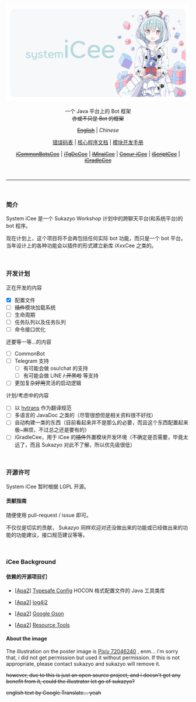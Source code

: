 <div align="center">

![post.png](post-card@0.75x.png)

一个 Java 平台上的 Bot 框架<br/>
~~亦或不只是 Bot 的框架~~

[~~English~~]()
| *Chinese*

[错误码表](errors.md)
| [核心程序文档](https://book.sukazyo.cc/icee/)
| [模块开发手册](https://book.sukazyo.cc/icee-module-dev/)

[~~iCommonBotsCee~~](https://github.com/suk-ws/iCommonBotsCee)
| [~~iTgDcCee~~](https://github.com/suk-ws/iTgDcCee)
| [~~iMiraiCee~~](https://github.com/suk-ws/iMiraiCee)
| [~~Coeur-iCee~~](https://github.com/suk-ws/Coeur-iCee)
| [~~iScriptCee~~](https://github.com/suk-ws/iScriptCee)
| [~~iGradleCee~~](https://github.com/suk-ws/iGradleCee)

</div>

<br/>

---

<br/>

### 简介

System iCee 是一个 Sukazyo Workshop 计划中的跨聊天平台(和系统平台)的 bot 程序。

现在计划上，这个项目将不会再包括任何实际 bot 功能，而只是一个 bot 平台。
当年设计上的各种功能会以插件的形式建立新库 iXxxCee 之类的。

<br/>

### 开发计划

正在开发的内容
- [x] 配置文件
- [ ] ~~插件~~模块加载系统
- [ ] 生命周期
- [ ] 任务队列以及任务队列
- [ ] 命令接口优化

还要等一等...的内容
- [ ] CommonBot
- [ ] Telegram 支持
  - [ ] 有可能会做 osu!chat 的支持
  - [ ] 有可能会做 LINE ~~/ 开黑啦~~ 等支持
- [ ] 更加复杂~~好用~~灵活的启动逻辑

计划/考虑中的内容
- [ ] 以 [hytrans][hytrans-doc] 作为翻译规范
- [ ] 多语言的 JavaDoc 之类的（尽管很想但是相关资料很不好找）
- [ ] 自动构建一类的东西（目前看起来并不是那么的必要，而且这个东西配置起来极~麻烦，不过总之还是要有的）
- [ ] iGradleCee，用于 iCee 的~~插件~~外置模块开发环境（不确定是否需要，毕竟太远了，而且 Sukazyo 对此不了解，所以优先级很低）

[hytrans-doc]: https://book.sukazyo.cc/hytrans/

<br/>

### 开源许可

System iCee 暂时根据 LGPL 开源。

#### 贡献指南

随便使用 pull-request / issue 即可。

不仅仅是切实的贡献，
Sukazyo 同样欢迎对还没做出来的功能或已经做出来的功能的功能建议，接口规范建议等等。

<br/>

### iCee Background

#### 依赖的开源项目们

- [[Apa2][LCS-apa2]] [Typesafe Config](https://lightbend.github.io/config/)
HOCON 格式配置文件的 Java 工具类库
- [[Apa2][LCS-Apa2]] [log4j2](https://logging.apache.org/log4j/2.x/)
- [[Apa2][LCS-Apa2]] [Google Gson](https://github.com/google/gson)


- [[Apa2][LCS-Apa2]] [Resource Tools](https://github.com/Eyre-S/ResourceTools)

[LCS-Apa2]: https://www.apache.org/licenses/LICENSE-2.0

#### About the image

The illustration on the poster image is [Pixiv 72046240](https://www.pixiv.net/artworks/72046240)
, enm... i'm sorry that, i did not get permission but used it without permission.
If this is not appropriate, please contact sukazyo and sukazyo will remove it.

~~however, due to this is just an open source project, and i doesn't get any benefit from it, could the illustrator let go of sukazyo?~~

~~english text by Google Translate... yeah~~
